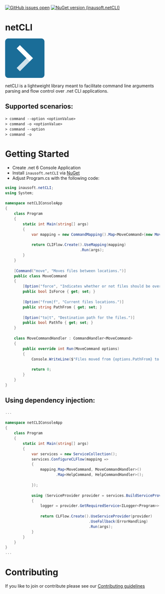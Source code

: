 [![GitHub issues open](https://img.shields.io/github/issues/inausoft/netCLI.svg?style=flat-square)]()
[![NuGet version (inausoft.netCLI)](https://img.shields.io/nuget/v/inausoft.netCLI.svg?style=flat-square)](https://www.nuget.org/packages/inausoft.netCLI/)


# netCLI

![Logo](src/inausoft.netCLI/assets/netCLI.png)

netCLI is a lightweight library meant to facilitate command line arguments parsing and flow control over .net CLI applications.

## Supported scenarios:
`> command --option <optionValue>`  
`> command -o <optionValue>`  
`> command --option`  
`> command -o`

# Getting Started

- Create .net 6 Console Application
- Install `inausoft.netCLI` via [NuGet](https://www.nuget.org/packages/inausoft.netCLI/)
- Adjust Program.cs with the following code:


```cs
using inausoft.netCLI;
using System;

namespace netCLIConsoleApp
{
    class Program
    {
        static int Main(string[] args)
        {
            var mapping = new CommandMapping().Map<MoveCommand>(new MoveCommandHandler());

            return CLIFlow.Create().UseMapping(mapping)
                                  .Run(args);
        }
    }

    [Command("move", "Moves files between locations.")]
    public class MoveCommand
    {
        [Option("force", "Indicates whether or not files should be overwritten.", IsOptional = true)]
        public bool IsForce { get; set; }

        [Option("from|f", "Current files locations.")]
        public string PathFrom { get; set; }

        [Option("to|t", "Destination path for the files.")]
        public bool PathTo { get; set; }
    }

    class MoveCommandHandler : CommandHandler<MoveCommand>
    {
        public override int Run(MoveCommand options)
        {
            Console.WriteLine($"Files moved from {options.PathFrom} to {options.PathTo}");

            return 0;
        }
    }
}

```


## Using dependency injection:

```cs
...

namespace netCLIConsoleApp
{
    class Program
    {
        static int Main(string[] args)
        {
            var services = new ServiceCollection();
            services.ConfigureCLFlow(mapping =>
            {
                mapping.Map<MoveCommand, MoveCommandHandler>()
                       .Map<HelpCommand, HelpCommandHandler>();

            });

            using (ServiceProvider provider = services.BuildServiceProvider())
            {
                logger = provider.GetRequiredService<ILogger<Program>>();

                return CLFlow.Create().UseServiceProvider(provider)
                                      .UseFallback(ErrorHandling)
                                      .Run(args);
            }
        }
    }
}
...

```

# Contributing

If you like to join or contribute please see our [Contributing guidelines](CONTRIBUTING.md)
